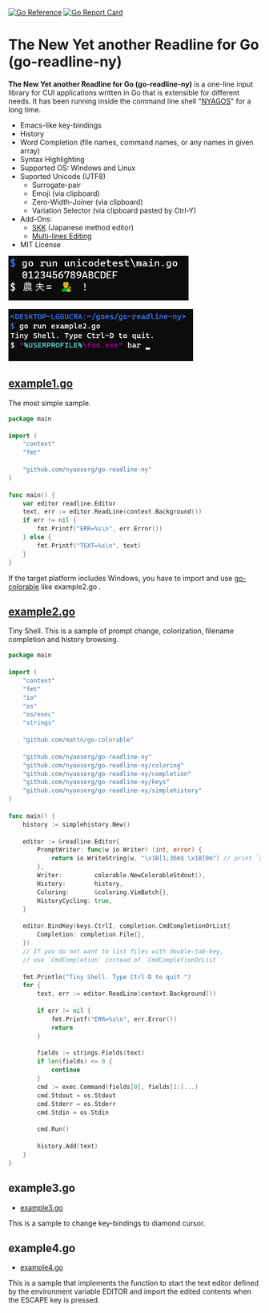 [![Go Reference](https://pkg.go.dev/badge/github.com/nyaosorg/go-readline-ny.svg)](https://pkg.go.dev/github.com/nyaosorg/go-readline-ny)
[![Go Report Card](https://goreportcard.com/badge/github.com/nyaosorg/go-readline-ny)](https://goreportcard.com/report/github.com/nyaosorg/go-readline-ny)

The New Yet another Readline for Go (go-readline-ny)
====================================================

**The New Yet another Readline for Go (go-readline-ny)** is a one-line input library for CUI applications written in Go that is extensible for different needs.  It has been running inside the command line shell "[NYAGOS]" for a long time.

[NYAGOS]: https://github.com/nyaosorg/nyagos

- Emacs-like key-bindings
- History
- Word Completion (file names, command names, or any names in given array)
- Syntax Highlighting
- Supported OS: Windows and Linux
- Suported Unicode (UTF8)
    - Surrogate-pair
    - Emoji (via clipboard)
    - Zero-Width-Joiner (via clipboard)
    - Variation Selector (via clipboard pasted by Ctrl-Y)
- Add-Ons:
    - [SKK] (Japanese method editor)
    - [Multi-lines Editing][go-multiline-ny]
- MIT License

[SKK]: https://github.com/nyaosorg/go-readline-skk
[go-multiline-ny]: https://github.com/hymkor/go-multiline-ny

![Zero-Width-Joiner sample on Windows-Terminal](./emoji.png)

![](./colorcmdline.png)

[example1.go](./examples/example1.go)
----------

The most simple sample.

```examples/example1.go
package main

import (
    "context"
    "fmt"

    "github.com/nyaosorg/go-readline-ny"
)

func main() {
    var editor readline.Editor
    text, err := editor.ReadLine(context.Background())
    if err != nil {
        fmt.Printf("ERR=%s\n", err.Error())
    } else {
        fmt.Printf("TEXT=%s\n", text)
    }
}
```

If the target platform includes Windows, you have to import and use [go-colorable](https://github.com/mattn/go-colorable) like example2.go .

[example2.go](./examples/example2.go)
-----------

Tiny Shell. This is a sample of prompt change, colorization, filename completion and history browsing.

```examples/example2.go
package main

import (
    "context"
    "fmt"
    "io"
    "os"
    "os/exec"
    "strings"

    "github.com/mattn/go-colorable"

    "github.com/nyaosorg/go-readline-ny"
    "github.com/nyaosorg/go-readline-ny/coloring"
    "github.com/nyaosorg/go-readline-ny/completion"
    "github.com/nyaosorg/go-readline-ny/keys"
    "github.com/nyaosorg/go-readline-ny/simplehistory"
)

func main() {
    history := simplehistory.New()

    editor := &readline.Editor{
        PromptWriter: func(w io.Writer) (int, error) {
            return io.WriteString(w, "\x1B[1;36m$ \x1B[0m") // print `$ ` with cyan
        },
        Writer:         colorable.NewColorableStdout(),
        History:        history,
        Coloring:       &coloring.VimBatch{},
        HistoryCycling: true,
    }

    editor.BindKey(keys.CtrlI, completion.CmdCompletionOrList{
        Completion: completion.File{},
    })
    // If you do not want to list files with double-tab-key,
    // use `CmdCompletion` instead of `CmdCompletionOrList`

    fmt.Println("Tiny Shell. Type Ctrl-D to quit.")
    for {
        text, err := editor.ReadLine(context.Background())

        if err != nil {
            fmt.Printf("ERR=%s\n", err.Error())
            return
        }

        fields := strings.Fields(text)
        if len(fields) <= 0 {
            continue
        }
        cmd := exec.Command(fields[0], fields[1:]...)
        cmd.Stdout = os.Stdout
        cmd.Stderr = os.Stderr
        cmd.Stdin = os.Stdin

        cmd.Run()

        history.Add(text)
    }
}
```

example3.go
------------

- [example3.go](./examples/example3.go)

This is a sample to change key-bindings to diamond cursor.

example4.go
------------

- [example4.go](./examples/example4.go)

This is a sample that implements the function to start the text editor defined by the environment variable EDITOR and import the edited contents when the ESCAPE key is pressed.
